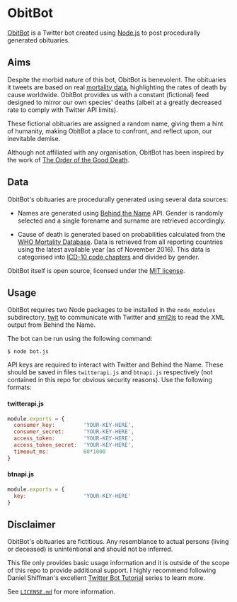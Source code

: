 # ObitBot

[ObitBot](https://twitter.com/obitbot) is a Twitter bot created using [Node.js](https://nodejs.org) to post procedurally generated obituaries.

## Aims
Despite the morbid nature of this bot, ObitBot is benevolent. The obituaries it tweets are based on real [mortality data](#data), highlighting the rates of death by cause worldwide. ObitBot provides us with a constant (fictional) feed designed to mirror our own species' deaths (albeit at a greatly decreased rate to comply with Twitter API limits).

These fictional obituaries are assigned a random name, giving them a hint of humanity, making ObitBot a place to confront, and reflect upon, our inevitable demise.

Although not affiliated with any organisation, ObitBot has been inspired by the work of [The Order of the Good Death](http://www.orderofthegooddeath.com/).

## Data
ObitBot's obituaries are procedurally generated using several data sources:

+ Names are generated using [Behind the Name](http://www.behindthename.com/) API. Gender is randomly selected and a single forename and surname are retrieved accordingly.

+ Cause of death is generated based on probabilities calculated from the [WHO Mortality Database](http://www.who.int/healthinfo/mortality_data/). Data is retrieved from all reporting countries using the latest available year (as of November 2016). This data is categorised into [ICD-10 code chapters](https://icd.codes/icd10cm) and divided by gender.

ObitBot itself is open source, licensed under the [MIT license](./LICENSE.md).

## Usage

ObitBot requires two Node packages to be installed in the `node_modules` subdirectory, [twit](https://www.npmjs.com/package/twit) to communicate with Twitter and [xml2js](https://www.npmjs.com/package/xml2js) to read the XML output from Behind the Name.

The bot can be run using the following command:
```
$ node bot.js
```

API keys are required to interact with Twitter and Behind the Name. These should be saved in files `twitterapi.js` and `btnapi.js` respectively (not contained in this repo for obvious security reasons). Use the following formats:

#### twitterapi.js
```javascript
module.exports = {
  consumer_key:         'YOUR-KEY-HERE',
  consumer_secret:      'YOUR-KEY-HERE',
  access_token:         'YOUR-KEY-HERE',
  access_token_secret:  'YOUR-KEY-HERE',
  timeout_ms:           60*1000
}
```

#### btnapi.js
```javascript
module.exports = {
  key:                  'YOUR-KEY-HERE'
}
```

## Disclaimer

ObitBot's obituaries are fictitious. Any resemblance to actual persons (living or deceased) is unintentional and should not be inferred.

This file only provides basic usage information and it is outside of the scope of this repo to provide additional support. I highly recommend following Daniel Shiffman's excellent [Twitter Bot Tutorial](https://www.youtube.com/playlist?list=PLRqwX-V7Uu6atTSxoRiVnSuOn6JHnq2yV) series to learn more.

See [`LICENSE.md`](./LICENSE.md) for more information.
